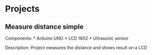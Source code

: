 # Projects

## Measure distance simple

Components:
    * Arduino UNO
    * LCD 1602
    * Ultrasonic sensor

Description:
Project measures the distance and shows result on a LCD